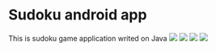 # Sudoku android app
This is sudoku game application writed on Java
![](https://sun9-35.userapi.com/c854524/v854524982/ddc3a/NX_87OR6E4E.jpg)
![](https://sun9-8.userapi.com/c854128/v854128982/e583e/jg9Xh1ko16k.jpg)
![](https://sun9-4.userapi.com/c858324/v858324982/5f6aa/JjJ0f2_u-aw.jpg)
![](https://sun9-4.userapi.com/c850428/v850428982/1b17ff/eRo2IJ_V0Qg.jpg)
